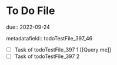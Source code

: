 # To Do File

due:: 2022-09-24

metadatafield:: todoTestFile_397\_46

- [ ] Task of todoTestFile_397 1 [[Query me]]
- [ ] Task of todoTestFile_397 2
